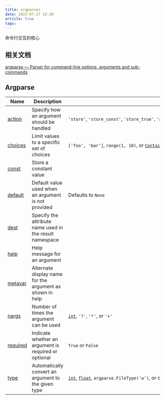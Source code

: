 ```yaml
---
title: argparses
date: 2023-07-27 15:30
article: true
tags: 
---
```


命令行交互的核心

<!-- more -->

## 相关文档

[argparse — Parser for command-line options, arguments and sub-commands](https://docs.python.org/3/library/argparse.html)

## Argparse

|Name|Description|Values|
|---|---|---|
|[action](https://docs.python.org/3/library/argparse.html#action)|Specify how an argument should be handled|`'store'`, `'store_const'`, `'store_true'`, `'append'`, `'append_const'`, `'count'`, `'help'`, `'version'`|
|[choices](https://docs.python.org/3/library/argparse.html#choices)|Limit values to a specific set of choices|`['foo', 'bar']`, `range(1, 10)`, or [`Container`](https://docs.python.org/3/library/collections.abc.html#collections.abc.Container "collections.abc.Container") instance|
|[const](https://docs.python.org/3/library/argparse.html#const)|Store a constant value||
|[default](https://docs.python.org/3/library/argparse.html#default)|Default value used when an argument is not provided|Defaults to `None`|
|[dest](https://docs.python.org/3/library/argparse.html#dest)|Specify the attribute name used in the result namespace||
|[help](https://docs.python.org/3/library/argparse.html#help)|Help message for an argument||
|[metavar](https://docs.python.org/3/library/argparse.html#metavar)|Alternate display name for the argument as shown in help||
|[nargs](https://docs.python.org/3/library/argparse.html#nargs)|Number of times the argument can be used|[`int`](https://docs.python.org/3/library/functions.html#int "int"), `'?'`, `'*'`, or `'+'`|
|[required](https://docs.python.org/3/library/argparse.html#required)|Indicate whether an argument is required or optional|`True` or `False`|
|[type](https://docs.python.org/3/library/argparse.html#type)|Automatically convert an argument to the given type|[`int`](https://docs.python.org/3/library/functions.html#int "int"), [`float`](https://docs.python.org/3/library/functions.html#float "float"), `argparse.FileType('w')`, or callable function|
